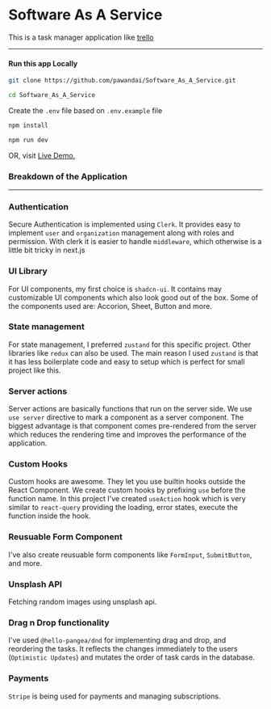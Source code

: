 # Software As A Service

This is a task manager application like [trello](https://trello.com/)

___

#### Run this app Locally

```bash
git clone https://github.com/pawandai/Software_As_A_Service.git
```
```bash
cd Software_As_A_Service
```
Create the `.env` file based on `.env.example` file
```bash
npm install
```
```bash
npm run dev
```

OR, visit [Live Demo.](https://tasks-saas.vercel.app/)

### Breakdown of the Application
___

### Authentication

Secure Authentication is implemented using `Clerk`. It provides easy to implement `user` and `organization` management along with roles and permission. With clerk it is easier to handle `middleware`, which otherwise is a little bit tricky in next.js

### UI Library

For UI components, my first choice is `shadcn-ui`. It contains may customizable UI components which also look good out of the box. Some of the components used are: Accorion, Sheet, Button and more.

### State management

For state management, I preferred `zustand` for this specific project. Other libraries like `redux` can also be used. The main reason I used `zustand` is that it has less boilerplate code and easy to setup which is perfect for small project like this.

### Server actions

Server actions are basically functions that run on the server side. We use `use server` directive to mark a component as a server component. The biggest advantage is that component comes pre-rendered from the server which reduces the rendering time and improves the performance of the application.

### Custom Hooks

Custom hooks are awesome. They let you use builtin hooks outside the React Component. We create custom hooks by prefixing `use` before the function name. In this project I've created `useAction` hook which is very similar to `react-query` providing the loading, error states, execute the function inside the hook.

### Reusuable Form Component

I've also create reusuable form components like `FormInput`, `SubmitButton`, and more.

### Unsplash API

Fetching random images using unsplash api.

### Drag n Drop functionality

I've used `@hello-pangea/dnd` for implementing drag and drop, and reordering the tasks. It reflects the changes immediately to the users (`Optimistic Updates`) and mutates the order of task cards in the database.

### Payments

`Stripe` is being used for payments and managing subscriptions. 